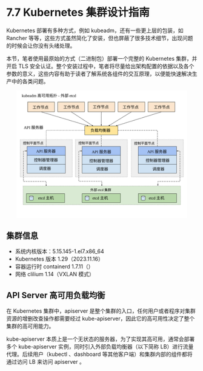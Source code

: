 # 7.7 Kubernetes 集群设计指南

Kubernetes 部署有多种方式，例如 kubeadm，还有一些更上层的包装，如 Rancher 等等，这些方式虽然简化了安装，但也屏蔽了很多技术细节，出现问题的时候会让你没有头绪处理。

本节，笔者使用最原始的方式（二进制包）部署一个完整的 Kubernetes 集群，并开启 TLS 安全认证。整个安装过程中，笔者将尽量给出架构配置的依据以及各个参数的意义，这些内容有助于读者了解系统各组件的交互原理，以便能快速解决生产中的各类问题。

<div  align="center">
	<img src="../assets/kubeadm-ha-topology-external-etcd.svg" width = "450"  align=center />
</div>

## 集群信息

- 系统内核版本：5.15.145-1.el7.x86_64
- Kubernetes 版本 1.29（2023.11.16）
- 容器运行时 containerd 1.7.11（）
- 网络 clilium 1.14（VXLAN 模式）


## API Server 高可用负载均衡

在 Kubernetes 集群中，apiserver 是整个集群的入口，任何用户或者程序对集群资源的增删改查操作都需要经过 kube-apiserver，因此它的高可用性决定了整个集群的高可用能力。

kube-apiserver 本质上是一个无状态的服务器，为了实现其高可用，通常会部署多个 kube-apiserver 实例，同时引入外部负载均衡器（以下简称 LB）进行流量代理。后续用户（kubectl 、dashboard 等其他客户端）和集群内部的组件都将通过访问 LB 来访问 apiserver 。


